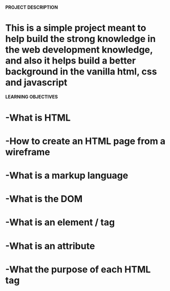 #### PROJECT DESCRIPTION
# This is a simple project meant to help build the strong knowledge in the web development knowledge, and also it helps build a better background in the vanilla html, css and javascript
#### LEARNING OBJECTIVES
# -What is HTML
# -How to create an HTML page from a wireframe
# -What is a markup language
# -What is the DOM
# -What is an element / tag
# -What is an attribute
# -What the purpose of each HTML tag
